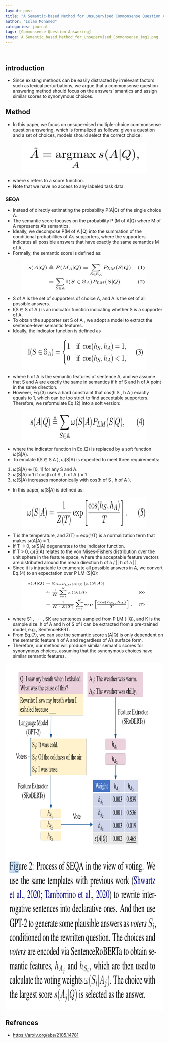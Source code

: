 ```yaml
---
layout: post
title: "A Semantic-based Method for Unsupervised Commonsense Question Answering"
author: "Islam Mohamed"
categories: journal
tags: [Commonsense Question Answering]
image: A Semantic_based_Method_for_Unsupervised_Commonsense_img1.png
---
```

<br>


## introduction
- Since existing methods can be easily distracted by irrelevant factors such as lexical perturbations, we argue that a commonsense question answering method should focus on the answers’ smantics and assign similar scores to synonymous choices.

## Method
- In this paper, we focus on unsupervised multiple-choice commonsense question answering, which is formalized as follows: given a question and a set of choices, models should select the correct choice:

<p align="center">
<img align="center" width="400" height="100" src="../assets/img/A Semantic-based Method for Unsupervised Commonsense Question Answering/img1.png">
</p>

- where s refers to a score function.
- Note that we have no access to any labeled task data.

### SEQA

- Instead of directly estimating the probability P(A\|Q) of the single choice A.  
- The semantic score focuses on the probability P (M of A\|Q) where M of A represents A’s semantics.  
- Ideally, we decompose P(M of A \|Q) into the summation of the conditional probabilities of A’s supporters, where the supporters indicates all possible answers that have exactly the same semantics M of A .
- Formally, the semantic score is defined as:

<p align="center">
<img align="center" width="400" height="100" src="../assets/img/A Semantic-based Method for Unsupervised Commonsense Question Answering/img2.png">
</p>

- S of A is the set of supporters of choice A, and A is the set of all possible answers. 
- I(S ∈ S of A ) is an indicator function indicating whether S is a supporter of A. 
- To obtain the supporter set S of A , we adopt a model to extract the sentence-level semantic features. 
- Ideally, the indicator function is defined as

<p align="center">
<img align="center" width="400" height="100" src="../assets/img/A Semantic-based Method for Unsupervised Commonsense Question Answering/img3.png">
</p>

- where h of A is the semantic features of sentence A, and we assume that S and A are exactly the same in semantics if h of S and h of A point in the same direction.
- However, Eq.(3) uses a hard constraint that
cos(h S , h A ) exactly equals to 1, which can be too strict to find acceptable supporters. Therefore, we
reformulate Eq.(2) into a soft version:

<p align="center">
<img align="center" width="400" height="100" src="../assets/img/A Semantic-based Method for Unsupervised Commonsense Question Answering/img4.png">
</p>

- where the indicator function in Eq.(2) is replaced by a soft function ω(S\|A). 
- To emulate I(S ∈ S A ), ω(S\|A) is expected to meet three requirements: 
1.  ω(S\|A) ∈ [0, 1] for any S and A.
2.  ω(S\|A) = 1 if cos(h of S , h of A ) = 1
3.  ω(S\|A) increases monotonically with cos(h of S , h of A ). 

- In this paper, ω(S\|A) is defined as:

<p align="center">
<img align="center" width="400" height="100" src="../assets/img/A Semantic-based Method for Unsupervised Commonsense Question Answering/img5.png">
</p>

- T is the temperature, and Z(T) = exp(1/T) is a normalization term that makes ω(A\|A) = 1. 
- If T → 0, ω(S\|A) degenerates to the indicator function. 
- If T > 0, ω(S\|A) relates to the von Mises-Fishers distribution over the unit sphere in the feature space, where the acceptable feature vectors are distributed around the mean direction h of a / \|\| h of a \|\|
- Since it is intractable to enumerate all possible answers in A, we convert Eq.(4) to an expectation over P LM (S\|Q):

<p align="center">
<img align="center" width="400" height="100" src="../assets/img/A Semantic-based Method for Unsupervised Commonsense Question Answering/img6.png">
</p>

- where S1 , · · · , SK are sentences sampled from P LM (·\|Q), and K is the sample size. h of A and h of S of i can be extracted from a pre-trained model, e.g., SentenceBERT.
- From Eq.(7), we can see the semantic score s(A\|Q) is only dependent on the semantic feature h of A and regardless of A’s surface form.
- Therefore, our method will produce similar semantic scores for synonymous choices, assuming that the synonymous choices have similar semantic features.

<p align="center">
<img align="center" width="1400" height="1100" src="../assets/img/A Semantic-based Method for Unsupervised Commonsense Question Answering/img7.png">
</p>

## Refrences
- https://arxiv.org/abs/2105.14781



















